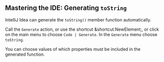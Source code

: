 ## Mastering the IDE: Generating `toString`

IntelliJ Idea can generate the `toString()` member function automatically.

Call the <span class="control">`Generate`</span> action, or use the shortcut
<span class="shortcut">&shortcut:NewElement;</span>, or click on the main 
menu to choose <span class="control">`Code | Generate`</span>. 
In the <span class="control">`Generate`</span> menu choose `toString`.

You can choose values of which properties must be included
in the generated function.
